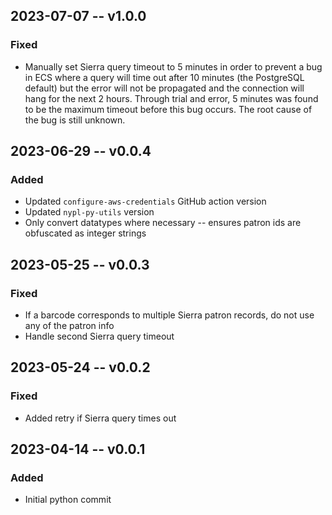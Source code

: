 ## 2023-07-07 -- v1.0.0
### Fixed
- Manually set Sierra query timeout to 5 minutes in order to prevent a bug in ECS where a query will time out after 10 minutes (the PostgreSQL default) but the error will not be propagated and the connection will hang for the next 2 hours. Through trial and error, 5 minutes was found to be the maximum timeout before this bug occurs. The root cause of the bug is still unknown.

## 2023-06-29 -- v0.0.4
### Added
- Updated `configure-aws-credentials` GitHub action version
- Updated `nypl-py-utils` version
- Only convert datatypes where necessary -- ensures patron ids are obfuscated as integer strings

## 2023-05-25 -- v0.0.3
### Fixed
- If a barcode corresponds to multiple Sierra patron records, do not use any of the patron info
- Handle second Sierra query timeout

## 2023-05-24 -- v0.0.2
### Fixed
- Added retry if Sierra query times out

## 2023-04-14 -- v0.0.1
### Added
- Initial python commit